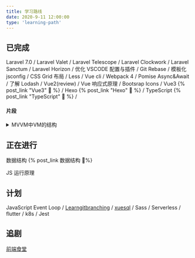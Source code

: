 ```yaml
---
title: 学习路线
date: 2020-9-11 12:00:00
type: 'learning-path'
---
```


## 已完成

Laravel 7.0 /
Laravel Valet /
Laravel Telescope /
Laravel Clockwork /
Laravel Sanctum /
Laravel Horizon /
优化 VSCODE 配置与插件 /
Git Rebase /
模板化 jsconfig /
CSS Grid 布局 /
Less /
Vue cli /
Webpack 4 /
Pomise Async&Await /
了解 Lodash /
Vue2(review) /
Vue 响应式原理 /
Bootsrap Icons /
Vue3 {% post_link "Vue3" 📝 %} /
Hexo {% post_link "Hexo" 📝 %} /
TypeScript {% post_link "TypeScript" 📝 %} /

#### 片段

<details>
<summary>MVVM中VM的结构</summary>

VM 包含编译器,响应式数据,渲染器

编译器(AST 抽象语法树 -> Transfer -> Generate)

-   AST Parser 通过正则将模板字符串解析并转换为抽象语法树,即节点(JavaScript Object),包含标签名,标签属性 内容,子节点
-   Transfer 将抽象语法树转为更详细的语法树(因为每个框架会有独有的标签属性,需要单独提出解析 提取,更细致的表现为在语法树中, 例如 Vue 中的指令)
-   Generate 依据详细的语法树生成渲染函数的逻辑代码

</details>

## 正在进行

数据结构 {% post_link 数据结构 📝%}

JS 运行原理

## 计划

JavaScript Event Loop /
[Learngitbranching](https://learngitbranching.js.org) /
[xuesql](http://xuesql.cn/lesson/introduction) /
Sass /
Serverless /
flutter /
k8s /
Jest

## 追剧

[前端食堂](https://github.com/Geekhyt/front-end-canteen)
